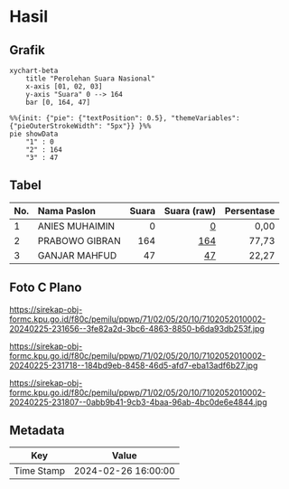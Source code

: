 # Hasil

## Grafik

```mermaid
xychart-beta
    title "Perolehan Suara Nasional"
    x-axis [01, 02, 03]
    y-axis "Suara" 0 --> 164
    bar [0, 164, 47]
```

```mermaid
%%{init: {"pie": {"textPosition": 0.5}, "themeVariables": {"pieOuterStrokeWidth": "5px"}} }%%
pie showData
    "1" : 0
    "2" : 164
    "3" : 47
```

## Tabel

| No. | Nama Paslon    | Suara | Suara (raw) | Persentase |
|:--- |:-------------- | -----:| -----------:| ----------:|
| 1   | ANIES MUHAIMIN | 0     | [0][p-1]    | 0,00       |
| 2   | PRABOWO GIBRAN | 164   | [164][p-2]  | 77,73      |
| 3   | GANJAR MAHFUD  | 47    | [47][p-3]   | 22,27      |


[p-1]: https://github.com/gigit-pemilu/pemilu-2024/blob/main/pilpres/hitung-suara/sub/71-sulawesi-utara/sub/02-minahasa/sub/05-lembean-timur/sub/2010-kapataran-satu/sub/002-tps/sub/paslon-1.txt
[p-2]: https://github.com/gigit-pemilu/pemilu-2024/blob/main/pilpres/hitung-suara/sub/71-sulawesi-utara/sub/02-minahasa/sub/05-lembean-timur/sub/2010-kapataran-satu/sub/002-tps/sub/paslon-2.txt
[p-3]: https://github.com/gigit-pemilu/pemilu-2024/blob/main/pilpres/hitung-suara/sub/71-sulawesi-utara/sub/02-minahasa/sub/05-lembean-timur/sub/2010-kapataran-satu/sub/002-tps/sub/paslon-3.txt

## Foto C Plano

https://sirekap-obj-formc.kpu.go.id/f80c/pemilu/ppwp/71/02/05/20/10/7102052010002-20240225-231656--3fe82a2d-3bc6-4863-8850-b6da93db253f.jpg

https://sirekap-obj-formc.kpu.go.id/f80c/pemilu/ppwp/71/02/05/20/10/7102052010002-20240225-231718--184bd9eb-8458-46d5-afd7-eba13adf6b27.jpg

https://sirekap-obj-formc.kpu.go.id/f80c/pemilu/ppwp/71/02/05/20/10/7102052010002-20240225-231807--0abb9b41-9cb3-4baa-96ab-4bc0de6e4844.jpg


## Metadata

| Key        | Value               |
| ---------- | ------------------- |
| Time Stamp | 2024-02-26 16:00:00 |



